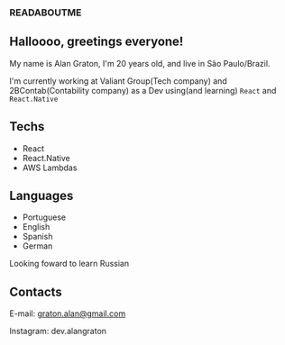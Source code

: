### READABOUTME

## Halloooo, greetings everyone!
My name is Alan Graton, I'm 20 years old, and live in São Paulo/Brazil.

I'm currently working at Valiant Group(Tech company) and 2BContab(Contability company) as a Dev using(and learning) `React` and `React.Native`

## Techs
- React
- React.Native
- AWS Lambdas

## Languages
- Portuguese
- English
- Spanish 
- German

Looking foward to learn Russian

## Contacts
E-mail: graton.alan@gmail.com

Instagram: dev.alangraton
